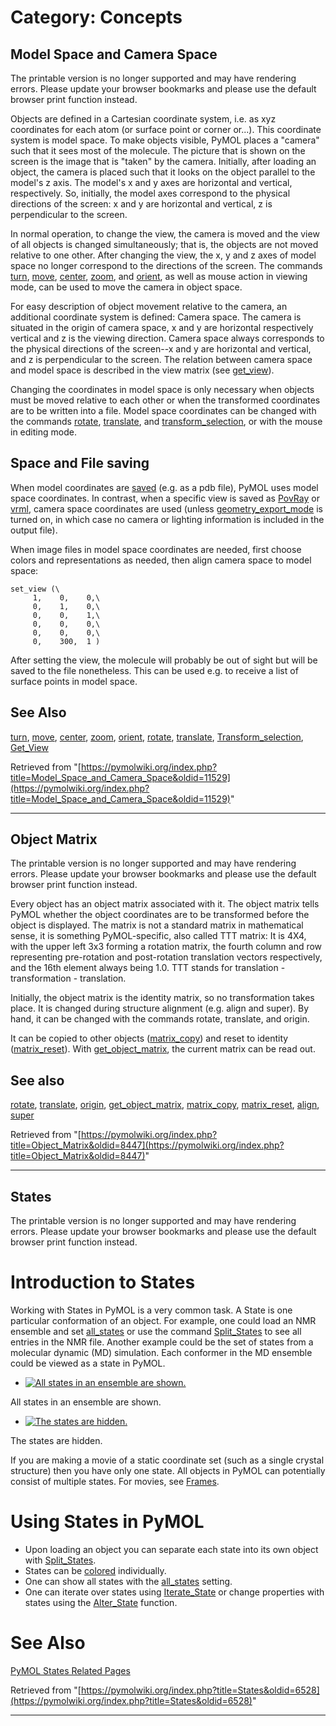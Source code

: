 # Category: Concepts

## Model Space and Camera Space

The printable version is no longer supported and may have rendering errors. Please update your browser bookmarks and please use the default browser print function instead.

Objects are defined in a Cartesian coordinate system, i.e. as xyz coordinates for each atom (or surface point or corner or...). This coordinate system is model space. To make objects visible, PyMOL places a "camera" such that it sees most of the molecule. The picture that is shown on the screen is the image that is "taken" by the camera. Initially, after loading an object, the camera is placed such that it looks on the object parallel to the model's z axis. The model's x and y axes are horizontal and vertical, respectively. So, initially, the model axes correspond to the physical directions of the screen: x and y are horizontal and vertical, z is perpendicular to the screen. 

In normal operation, to change the view, the camera is moved and the view of all objects is changed simultaneously; that is, the objects are not moved relative to one other. After changing the view, the x, y and z axes of model space no longer correspond to the directions of the screen. The commands [turn](/index.php/Turn "Turn"), [move](/index.php/Move "Move"), [center](/index.php/Center "Center"), [zoom](/index.php/Zoom "Zoom"), and [orient](/index.php/Orient "Orient"), as well as mouse action in viewing mode, can be used to move the camera in object space. 

For easy description of object movement relative to the camera, an additional coordinate system is defined: Camera space. The camera is situated in the origin of camera space, x and y are horizontal respectively vertical and z is the viewing direction. Camera space always corresponds to the physical directions of the screen--x and y are horizontal and vertical, and z is perpendicular to the screen. The relation between camera space and model space is described in the view matrix (see [get_view](/index.php/Get_view "Get view")). 

Changing the coordinates in model space is only necessary when objects must be moved relative to each other or when the transformed coordinates are to be written into a file. Model space coordinates can be changed with the commands [rotate](/index.php/Rotate "Rotate"), [translate](/index.php/Translate "Translate"), and [transform_selection](/index.php/Transform_selection "Transform selection"), or with the mouse in editing mode. 

  


## Space and File saving

When model coordinates are [saved](/index.php/Save "Save") (e.g. as a pdb file), PyMOL uses model space coordinates. In contrast, when a specific view is saved as [PovRay](/index.php/PovRay "PovRay") or [vrml](/index.php/Vrml "Vrml"), camera space coordinates are used (unless [geometry_export_mode](/index.php/Geometry_export_mode "Geometry export mode") is turned on, in which case no camera or lighting information is included in the output file). 

When image files in model space coordinates are needed, first choose colors and representations as needed, then align camera space to model space: 
    
    
    set_view (\
         1,    0,    0,\
         0,    1,    0,\
         0,    0,    1,\
         0,    0,    0,\
         0,    0,    0,\
         0,    300,  1 )
    

After setting the view, the molecule will probably be out of sight but will be saved to the file nonetheless. This can be used e.g. to receive a list of surface points in model space. 

## See Also

[turn](/index.php/Turn "Turn"), [move](/index.php/Move "Move"), [center](/index.php/Center "Center"), [zoom](/index.php/Zoom "Zoom"), [orient](/index.php/Orient "Orient"), [rotate](/index.php/Rotate "Rotate"), [translate](/index.php/Translate "Translate"), [Transform_selection](/index.php/Transform_selection "Transform selection"), [Get_View](/index.php/Get_View "Get View")

Retrieved from "[https://pymolwiki.org/index.php?title=Model_Space_and_Camera_Space&oldid=11529](https://pymolwiki.org/index.php?title=Model_Space_and_Camera_Space&oldid=11529)"


---

## Object Matrix

The printable version is no longer supported and may have rendering errors. Please update your browser bookmarks and please use the default browser print function instead.

Every object has an object matrix associated with it. The object matrix tells PyMOL whether the object coordinates are to be transformed before the object is displayed. The matrix is not a standard matrix in mathematical sense, it is something PyMOL-specific, also called TTT matrix: It is 4X4, with the upper left 3x3 forming a rotation matrix, the fourth column and row representing pre-rotation and post-rotation translation vectors respectively, and the 16th element always being 1.0. TTT stands for translation - transformation - translation. 

Initially, the object matrix is the identity matrix, so no transformation takes place. It is changed during structure alignment (e.g. align and super). By hand, it can be changed with the commands rotate, translate, and origin. 

It can be copied to other objects ([matrix_copy](/index.php/Matrix_copy "Matrix copy")) and reset to identity ([matrix_reset](/index.php/Matrix_reset "Matrix reset")). With [get_object_matrix](/index.php/Get_object_matrix "Get object matrix"), the current matrix can be read out. 

## See also

[rotate](/index.php/Rotate "Rotate"), [translate](/index.php/Translate "Translate"), [origin](/index.php/Origin "Origin"), [get_object_matrix](/index.php/Get_object_matrix "Get object matrix"), [matrix_copy](/index.php/Matrix_copy "Matrix copy"), [matrix_reset](/index.php/Matrix_reset "Matrix reset"), [align](/index.php/Align "Align"), [super](/index.php/Super "Super")

Retrieved from "[https://pymolwiki.org/index.php?title=Object_Matrix&oldid=8447](https://pymolwiki.org/index.php?title=Object_Matrix&oldid=8447)"


---

## States

The printable version is no longer supported and may have rendering errors. Please update your browser bookmarks and please use the default browser print function instead.

# Introduction to States

Working with States in PyMOL is a very common task. A State is one particular conformation of an object. For example, one could load an NMR ensemble and set [all_states](/index.php/All_states "All states") or use the command [Split_States](/index.php/Split_States "Split States") to see all entries in the NMR file. Another example could be the set of states from a molecular dynamic (MD) simulation. Each conformer in the MD ensemble could be viewed as a state in PyMOL. 

  * [![All states in an ensemble are shown.](/images/7/76/All_states_on.png)](/index.php/File:All_states_on.png "All states in an ensemble are shown.")

All states in an ensemble are shown. 

  * [![The states are hidden.](/images/6/6f/All_states_off.png)](/index.php/File:All_states_off.png "The states are hidden.")

The states are hidden. 




If you are making a movie of a static coordinate set (such as a single crystal structure) then you have only one state. All objects in PyMOL can potentially consist of multiple states. For movies, see [Frames](/index.php/Frame "Frame"). 

# Using States in PyMOL

  * Upon loading an object you can separate each state into its own object with [Split_States](/index.php/Split_States "Split States").
  * States can be [colored](/index.php/Color "Color") individually.
  * One can show all states with the [all_states](/index.php/All_states "All states") setting.
  * One can iterate over states using [Iterate_State](/index.php/Iterate_State "Iterate State") or change properties with states using the [Alter_State](/index.php/Alter_State "Alter State") function.



# See Also

[PyMOL States Related Pages](/index.php/Category:States "Category:States")

Retrieved from "[https://pymolwiki.org/index.php?title=States&oldid=6528](https://pymolwiki.org/index.php?title=States&oldid=6528)"


---

